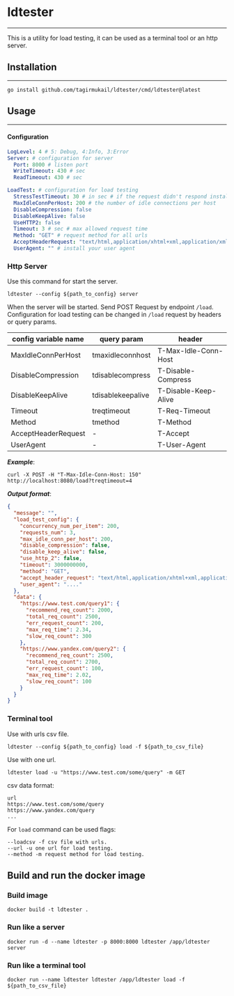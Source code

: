 # ldtester
<hr>

This is a utility for load testing, it can be used as a terminal tool or an http server.

## Installation
<hr>

```shell
go install github.com/tagirmukail/ldtester/cmd/ldtester@latest
```

## Usage
<hr>

#### Configuration
```yaml
LogLevel: 4 # 5: Debug, 4:Info, 3:Error
Server: # configuration for server
  Port: 8000 # listen port
  WriteTimeout: 430 # sec
  ReadTimeout: 430 # sec

LoadTest: # configuration for load testing
  StressTestTimeout: 30 # in sec # if the request didn't respond installed time, load testing will be stopped forcibly. 
  MaxIdleConnPerHost: 200 # the number of idle connections per host
  DisableCompression: false
  DisableKeepAlive: false
  UseHTTP2: false
  Timeout: 3 # sec # max allowed request time
  Method: "GET" # request method for all urls
  AcceptHeaderRequest: "text/html,application/xhtml+xml,application/xml;q=0.9,image/avif,image/webp,image/apng,*/*;q=0.8,application/signed-exchange;v=b3;q=0.9"
  UserAgent: "" # install your user agent
```

### Http Server

Use this command for start the server.
```shell
ldtester --config ${path_to_config} server
```

When the server will be started. Send POST Request by endpoint `/load`.
Configuration for load testing can be changed in `/load` request by headers or query params.

| config variable name | query param        | header                 |
|----------------------|--------------------|------------------------|
| MaxIdleConnPerHost   | tmaxidleconnhost   |   T-Max-Idle-Conn-Host |
| DisableCompression   | tdisablecompress   |   T-Disable-Compress   |
| DisableKeepAlive     | tdisablekeepalive  |   T-Disable-Keep-Alive |
| Timeout              | treqtimeout        |   T-Req-Timeout        |
| Method               | tmethod            |   T-Method             |
| AcceptHeaderRequest  |         -          |   T-Accept             |
| UserAgent            |         -          |   T-User-Agent         |

**_Example_**:
```shell
curl -X POST -H "T-Max-Idle-Conn-Host: 150" http://localhost:8080/load?treqtimeout=4
```

**_Output format_**:

```json
{
  "message": "",
  "load_test_config": {
    "concurrency_num_per_item": 200,
    "requests_num": 3,
    "max_idle_conn_per_host": 200,
    "disable_compression": false,
    "disable_keep_alive": false,
    "use_http_2": false,
    "timeout": 3000000000,
    "method": "GET",
    "accept_header_request": "text/html,application/xhtml+xml,application/xml;q=0.9,image/avif,image/webp,image/apng,*/*;q=0.8,application/signed-exchange;v=b3;q=0.9",
    "user_agent": "...."
  },
  "data": {
    "https://www.test.com/query1": {
      "recommend_req_count": 2000,
      "total_req_count": 2500,
      "err_request_count": 200,
      "max_req_time": 2.34,
      "slow_req_count": 300
    },
    "https://www.yandex.com/query2": {
      "recommend_req_count": 2500,
      "total_req_count": 2700,
      "err_request_count": 100,
      "max_req_time": 2.02,
      "slow_req_count": 100
    }
  }
}
```

### Terminal tool

Use with urls csv file.
```shell
ldtester --config ${path_to_config} load -f ${path_to_csv_file}
```

Use with one url.
```shell
ldtester load -u "https://www.test.com/some/query" -m GET
```

csv data format:
```
url
https://www.test.com/some/query
https://www.yandex.com/query
...
```

For `load` command can be used flags:
```
--loadcsv -f csv file with urls.
--url -u one url for load testing.
--method -m request method for load testing.
```

## Build and run the docker image

### Build image
```shell
docker build -t ldtester .
```

### Run like a server
```shell
docker run -d --name ldtester -p 8000:8000 ldtester /app/ldtester server
```

### Run like a terminal tool
```shell
docker run --name ldtester ldtester /app/ldtester load -f ${path_to_csv_file}
```